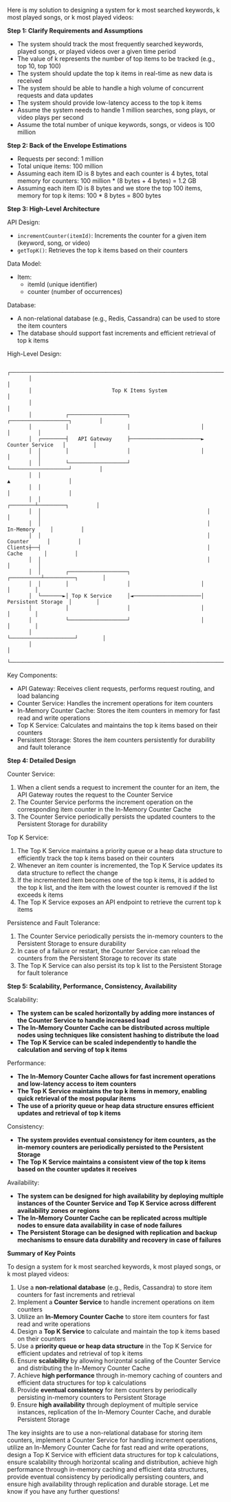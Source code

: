 Here is my solution to designing a system for k most searched keywords, k most played songs, or k most played videos:

**Step 1: Clarify Requirements and Assumptions**

- The system should track the most frequently searched keywords, played songs, or played videos over a given time period
- The value of k represents the number of top items to be tracked (e.g., top 10, top 100)
- The system should update the top k items in real-time as new data is received
- The system should be able to handle a high volume of concurrent requests and data updates
- The system should provide low-latency access to the top k items
- Assume the system needs to handle 1 million searches, song plays, or video plays per second
- Assume the total number of unique keywords, songs, or videos is 100 million

**Step 2: Back of the Envelope Estimations**

- Requests per second: 1 million
- Total unique items: 100 million
- Assuming each item ID is 8 bytes and each counter is 4 bytes, total memory for counters: 100 million * (8 bytes + 4 bytes) = 1.2 GB
- Assuming each item ID is 8 bytes and we store the top 100 items, memory for top k items: 100 * 8 bytes = 800 bytes

**Step 3: High-Level Architecture**

API Design:
- `incrementCounter(itemId)`: Increments the counter for a given item (keyword, song, or video)
- `getTopK()`: Retrieves the top k items based on their counters

Data Model:
- Item:
  - itemId (unique identifier)
  - counter (number of occurrences)

Database:
- A non-relational database (e.g., Redis, Cassandra) can be used to store the item counters
- The database should support fast increments and efficient retrieval of top k items

High-Level Design:

```
       ┌─────────────────────────────────────────────────────────────────────────────────────┐
       │                                                                                     │
       │                          Top K Items System                                         │
       │                                                                                     │
       │           ┌───────────────────┐                       ┌───────────────────┐         │
       │           │                   │                       │                   │         │
       │  ┌────────┤   API Gateway     ├───────────────────────► Counter Service   │         │
       │  │        │                   │                       │                   │         │
       │  │        └───────────────────┘                       └───────────────────┘         │
       │  │                                                               ▲                   │
       │  │                                                               │                   │
       │  │                                                      ┌────────┴─────────┐         │
       │  │                                                      │                  │         │
       │  │                                                      │    In-Memory     │         │
       │  │                                                      │     Counter      │         │
Clients┼──┤                                                      │      Cache       │         │
       │  │                                                      │                  │         │
       │  │        ┌───────────────────┐                       ┌──────────┴──────────┐        │
       │  │        │                   │                       │                     │        │
       │  └───────►│ Top K Service     │◄──────────────────────│ Persistent Storage  │        │
       │           │                   │                       │                     │        │
       │           └───────────────────┘                       │                     │        │
       │                                                       └─────────────────────┘        │
       │                                                                                      │
       └──────────────────────────────────────────────────────────────────────────────────────┘
```

Key Components:
- API Gateway: Receives client requests, performs request routing, and load balancing
- Counter Service: Handles the increment operations for item counters
- In-Memory Counter Cache: Stores the item counters in memory for fast read and write operations
- Top K Service: Calculates and maintains the top k items based on their counters
- Persistent Storage: Stores the item counters persistently for durability and fault tolerance

**Step 4: Detailed Design**

Counter Service:
1. When a client sends a request to increment the counter for an item, the API Gateway routes the request to the Counter Service
2. The Counter Service performs the increment operation on the corresponding item counter in the In-Memory Counter Cache
3. The Counter Service periodically persists the updated counters to the Persistent Storage for durability

Top K Service:
1. The Top K Service maintains a priority queue or a heap data structure to efficiently track the top k items based on their counters
2. Whenever an item counter is incremented, the Top K Service updates its data structure to reflect the change
3. If the incremented item becomes one of the top k items, it is added to the top k list, and the item with the lowest counter is removed if the list exceeds k items
4. The Top K Service exposes an API endpoint to retrieve the current top k items

Persistence and Fault Tolerance:
1. The Counter Service periodically persists the in-memory counters to the Persistent Storage to ensure durability
2. In case of a failure or restart, the Counter Service can reload the counters from the Persistent Storage to recover its state
3. The Top K Service can also persist its top k list to the Persistent Storage for fault tolerance

**Step 5: Scalability, Performance, Consistency, Availability**

Scalability:
- **The system can be scaled horizontally by adding more instances of the Counter Service to handle increased load**
- **The In-Memory Counter Cache can be distributed across multiple nodes using techniques like consistent hashing to distribute the load**
- **The Top K Service can be scaled independently to handle the calculation and serving of top k items**

Performance:
- **The In-Memory Counter Cache allows for fast increment operations and low-latency access to item counters**
- **The Top K Service maintains the top k items in memory, enabling quick retrieval of the most popular items**
- **The use of a priority queue or heap data structure ensures efficient updates and retrieval of top k items**

Consistency:
- **The system provides eventual consistency for item counters, as the in-memory counters are periodically persisted to the Persistent Storage**
- **The Top K Service maintains a consistent view of the top k items based on the counter updates it receives**

Availability:
- **The system can be designed for high availability by deploying multiple instances of the Counter Service and Top K Service across different availability zones or regions**
- **The In-Memory Counter Cache can be replicated across multiple nodes to ensure data availability in case of node failures**
- **The Persistent Storage can be designed with replication and backup mechanisms to ensure data durability and recovery in case of failures**

**Summary of Key Points**

To design a system for k most searched keywords, k most played songs, or k most played videos:

1. Use a **non-relational database** (e.g., Redis, Cassandra) to store item counters for fast increments and retrieval
2. Implement a **Counter Service** to handle increment operations on item counters
3. Utilize an **In-Memory Counter Cache** to store item counters for fast read and write operations
4. Design a **Top K Service** to calculate and maintain the top k items based on their counters
5. Use a **priority queue or heap data structure** in the Top K Service for efficient updates and retrieval of top k items
6. Ensure **scalability** by allowing horizontal scaling of the Counter Service and distributing the In-Memory Counter Cache
7. Achieve **high performance** through in-memory caching of counters and efficient data structures for top k calculations
8. Provide **eventual consistency** for item counters by periodically persisting in-memory counters to Persistent Storage
9. Ensure **high availability** through deployment of multiple service instances, replication of the In-Memory Counter Cache, and durable Persistent Storage

The key insights are to use a non-relational database for storing item counters, implement a Counter Service for handling increment operations, utilize an In-Memory Counter Cache for fast read and write operations, design a Top K Service with efficient data structures for top k calculations, ensure scalability through horizontal scaling and distribution, achieve high performance through in-memory caching and efficient data structures, provide eventual consistency by periodically persisting counters, and ensure high availability through replication and durable storage. Let me know if you have any further questions!
